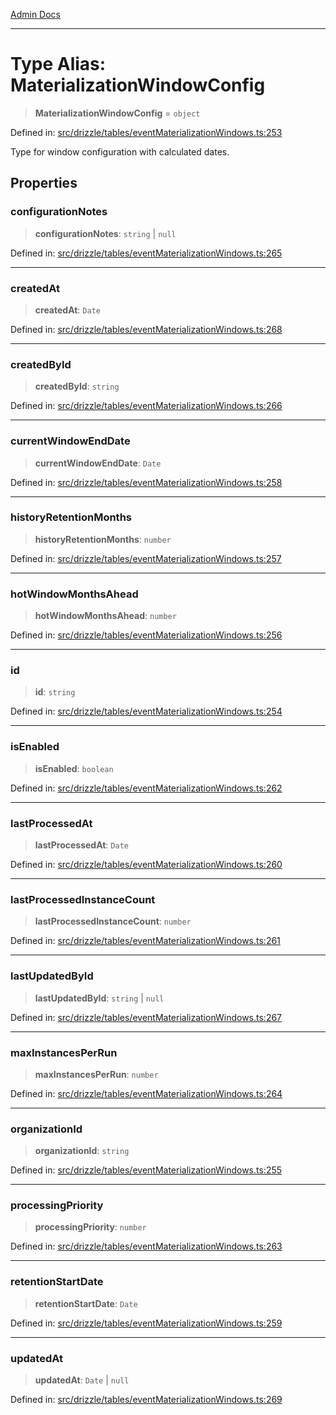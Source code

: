 [Admin Docs](/)

***

# Type Alias: MaterializationWindowConfig

> **MaterializationWindowConfig** = `object`

Defined in: [src/drizzle/tables/eventMaterializationWindows.ts:253](https://github.com/gautam-divyanshu/talawa-api/blob/84910820371ade6fdca33545b3a0fc1e929731b2/src/drizzle/tables/eventMaterializationWindows.ts#L253)

Type for window configuration with calculated dates.

## Properties

### configurationNotes

> **configurationNotes**: `string` \| `null`

Defined in: [src/drizzle/tables/eventMaterializationWindows.ts:265](https://github.com/gautam-divyanshu/talawa-api/blob/84910820371ade6fdca33545b3a0fc1e929731b2/src/drizzle/tables/eventMaterializationWindows.ts#L265)

***

### createdAt

> **createdAt**: `Date`

Defined in: [src/drizzle/tables/eventMaterializationWindows.ts:268](https://github.com/gautam-divyanshu/talawa-api/blob/84910820371ade6fdca33545b3a0fc1e929731b2/src/drizzle/tables/eventMaterializationWindows.ts#L268)

***

### createdById

> **createdById**: `string`

Defined in: [src/drizzle/tables/eventMaterializationWindows.ts:266](https://github.com/gautam-divyanshu/talawa-api/blob/84910820371ade6fdca33545b3a0fc1e929731b2/src/drizzle/tables/eventMaterializationWindows.ts#L266)

***

### currentWindowEndDate

> **currentWindowEndDate**: `Date`

Defined in: [src/drizzle/tables/eventMaterializationWindows.ts:258](https://github.com/gautam-divyanshu/talawa-api/blob/84910820371ade6fdca33545b3a0fc1e929731b2/src/drizzle/tables/eventMaterializationWindows.ts#L258)

***

### historyRetentionMonths

> **historyRetentionMonths**: `number`

Defined in: [src/drizzle/tables/eventMaterializationWindows.ts:257](https://github.com/gautam-divyanshu/talawa-api/blob/84910820371ade6fdca33545b3a0fc1e929731b2/src/drizzle/tables/eventMaterializationWindows.ts#L257)

***

### hotWindowMonthsAhead

> **hotWindowMonthsAhead**: `number`

Defined in: [src/drizzle/tables/eventMaterializationWindows.ts:256](https://github.com/gautam-divyanshu/talawa-api/blob/84910820371ade6fdca33545b3a0fc1e929731b2/src/drizzle/tables/eventMaterializationWindows.ts#L256)

***

### id

> **id**: `string`

Defined in: [src/drizzle/tables/eventMaterializationWindows.ts:254](https://github.com/gautam-divyanshu/talawa-api/blob/84910820371ade6fdca33545b3a0fc1e929731b2/src/drizzle/tables/eventMaterializationWindows.ts#L254)

***

### isEnabled

> **isEnabled**: `boolean`

Defined in: [src/drizzle/tables/eventMaterializationWindows.ts:262](https://github.com/gautam-divyanshu/talawa-api/blob/84910820371ade6fdca33545b3a0fc1e929731b2/src/drizzle/tables/eventMaterializationWindows.ts#L262)

***

### lastProcessedAt

> **lastProcessedAt**: `Date`

Defined in: [src/drizzle/tables/eventMaterializationWindows.ts:260](https://github.com/gautam-divyanshu/talawa-api/blob/84910820371ade6fdca33545b3a0fc1e929731b2/src/drizzle/tables/eventMaterializationWindows.ts#L260)

***

### lastProcessedInstanceCount

> **lastProcessedInstanceCount**: `number`

Defined in: [src/drizzle/tables/eventMaterializationWindows.ts:261](https://github.com/gautam-divyanshu/talawa-api/blob/84910820371ade6fdca33545b3a0fc1e929731b2/src/drizzle/tables/eventMaterializationWindows.ts#L261)

***

### lastUpdatedById

> **lastUpdatedById**: `string` \| `null`

Defined in: [src/drizzle/tables/eventMaterializationWindows.ts:267](https://github.com/gautam-divyanshu/talawa-api/blob/84910820371ade6fdca33545b3a0fc1e929731b2/src/drizzle/tables/eventMaterializationWindows.ts#L267)

***

### maxInstancesPerRun

> **maxInstancesPerRun**: `number`

Defined in: [src/drizzle/tables/eventMaterializationWindows.ts:264](https://github.com/gautam-divyanshu/talawa-api/blob/84910820371ade6fdca33545b3a0fc1e929731b2/src/drizzle/tables/eventMaterializationWindows.ts#L264)

***

### organizationId

> **organizationId**: `string`

Defined in: [src/drizzle/tables/eventMaterializationWindows.ts:255](https://github.com/gautam-divyanshu/talawa-api/blob/84910820371ade6fdca33545b3a0fc1e929731b2/src/drizzle/tables/eventMaterializationWindows.ts#L255)

***

### processingPriority

> **processingPriority**: `number`

Defined in: [src/drizzle/tables/eventMaterializationWindows.ts:263](https://github.com/gautam-divyanshu/talawa-api/blob/84910820371ade6fdca33545b3a0fc1e929731b2/src/drizzle/tables/eventMaterializationWindows.ts#L263)

***

### retentionStartDate

> **retentionStartDate**: `Date`

Defined in: [src/drizzle/tables/eventMaterializationWindows.ts:259](https://github.com/gautam-divyanshu/talawa-api/blob/84910820371ade6fdca33545b3a0fc1e929731b2/src/drizzle/tables/eventMaterializationWindows.ts#L259)

***

### updatedAt

> **updatedAt**: `Date` \| `null`

Defined in: [src/drizzle/tables/eventMaterializationWindows.ts:269](https://github.com/gautam-divyanshu/talawa-api/blob/84910820371ade6fdca33545b3a0fc1e929731b2/src/drizzle/tables/eventMaterializationWindows.ts#L269)
